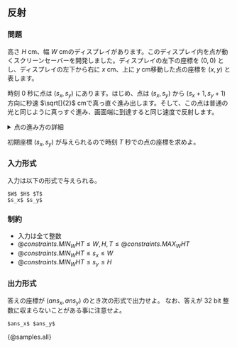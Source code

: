## 反射

### 問題
高さ $H$ cm、幅 $W$ cmのディスプレイがあります。このディスプレイ内を点が動くスクリーンセーバーを開発しました。ディスプレイの左下の座標を $(0, 0)$ とし、ディスプレイの左下から右に $x$ cm、上に $y$ cm移動した点の座標を $(x, y)$ と表します。

時刻 $0$ 秒に点は $(s_x, s_y)$ にあります。はじめ、点は $(s_x, s_y)$ から $(s_x + 1, s_y + 1)$ 方向に秒速 $\sqrt[]{2}$ cmで真っ直ぐ進み出します。そして、この点は普通の光と同じように真っすぐ進み、画面端に到達すると同じ速度で反射します。

<details><summary>点の進み方の詳細</summary>

点は**移動方向** $(a, b)$ というパラメータを持っているとします。時刻 $0$ 秒のときの移動方向は $(1, 1)$ です。
時刻 $t$ 秒に点が $(x_t, y_t)$ にあるとき、時刻 $t + 0.5$ 秒に点は以下のように移動します。  
 
1. $x_t + a \lt 0$ もしくは $W \lt x_t + a$ のとき、移動方向の $a$ に $-1$ をかける
2. $y_t + b \lt 0$ もしくは $y_t + b \lt H$ のとき、移動方向の $b$ に $-1$ をかける
3. 点を $(x_t + a, y_t + b)$ に移動させる

</details>

初期座標 $(s_x, s_y)$ が与えられるので時刻 $T$ 秒での点の座標を求めよ。


### 入力形式
入力は以下の形式で与えられる。

```
$W$ $H$ $T$
$s_x$ $s_y$
```

### 制約

- 入力は全て整数
- ${@constraints.MIN_WHT} \leq W, H, T \leq {@constraints.MAX_WHT}$
- ${@constraints.MIN_WHT} \leq s_x \leq W$
- ${@constraints.MIN_WHT} \leq s_y \leq H$



### 出力形式

答えの座標が $(ans_x, ans_y)$ のとき次の形式で出力せよ。
なお、答えが $32$ bit 整数に収まらないことがある事に注意せよ。

```
$ans_x$ $ans_y$
```

{@samples.all}
